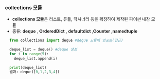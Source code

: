 ### collections 모듈
- **collections 모듈**은 리스트, 튜플, 딕셔너리 등을 확장하여 제작된 파이썬 내장 모듈  
- 종류: **deque** , **OrderedDict** , **defaultdict**  ,**Counter**  ,**namedtuple**  
```python
  from collections import deque #deque 모듈에 임포트(접근) 
  
  deque_list = deque() #deque 생성
  for i in range(5):
    deque_list.append(i)
  
  print(deque_list)
  결과: deque([0,1,2,3,4])

```
